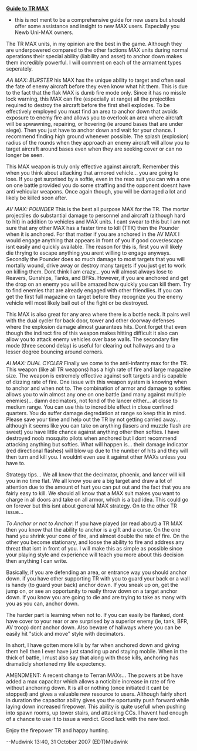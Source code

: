 [**Guide to TR MAX**]('''Guide_to_TR_MAX''')

- this is not ment to be a comprehensive guide for new users but should offer
  some assistance and insight to new MAX users. Especially you Newb Uni-MAX
  owners.

The TR MAX units, in my opinion are the best in the game. Although they are
underpowered compared to the other factions MAX units during normal operations
their special ability (liability and asset) to anchor down makes them incredibly
powerful. I will comment on each of the armament types seperately.

_AA MAX: BURSTER_ his MAX has the unique ability to target and often seal the
fate of enemy aircraft before they even know what hit them. This is due to the
fact that the flak MAX is dumb fire mode only. Since it has no missle lock
warning, this MAX can fire (especially at range) all the projectiles required to
destroy the aircraft before the first shell explodes. To be effectively employed
you must find an area to anchor down that avoids exposure to enemy fire and
allows you to overlook an area where aircraft will be spwawning, repairing, or
hovering (ie around bases that are under siege). Then you just have to anchor
down and wait for your chance. I recommend finding high ground whenever
possible. The splash (explosion) radius of the rounds when they approach an
enemy aircraft will allow you to target aircraft around bases even when they are
seeking cover or can no longer be seen.

This MAX weapon is truly only effective against aircraft. Remember this when you
think about attacking that armored vehicle... you are going to lose. If you get
surprised by a softie, even in the rexo suit you can win a one on one battle
provided you do some straffing and the opponent doesnt have anti vehicular
weapons. Once again though, you will be damaged a lot and likely be killed soon
after.

_AV MAX: POUNDER_ This is the best all purpose MAX for the TR. The mortar
projectiles do substantial damage to personnel and aircraft (although hard to
hit) in addition to vehicles and MAX units. I cant swear to this but I am not
sure that any other MAX has a faster time to kill (TTK) then the Pounder when it
is anchored. For that matter if you are anchored in the AV MAX I would engage
anything that appears in front of you if good cover/escape isnt easily and
quickly available. The reason for this is, first you will likely die thrying to
escape anything you arent willing to engage anyways. Secondly the Pounder does
so much damage to most targets that you will mortally wound, drive away or
destroy many targets if you just get to work on killing them. Dont think I am
crazy... you will almost always lose to Reavers, Gunships, Tanks, and BFRs.
However, if you are anchored and get the drop on an enemy you will be amazed how
quickly you can kill them. Try to find enemies that are already engaged with
other friendlies. If you can get the first full magazine on target before they
recognize you the enemy vehicle will most likely bail out of the fight or be
destroyed.

This MAX is also great for any area where there is a bottle neck. It pairs well
with the dual cycler for back door, tower and other doorway defenses where the
explosion damage almost guarantees hits. Dont forget that even though the
indirect fire of this weapon makes hitting difficult it also can allow you to
attack enemy vehicles over base walls. The secondary fire mode (three second
delay) is useful for clearing out hallways and to a lesser degree bouncing
around corners.

_AI MAX: DUAL CYCLER_ Finally we come to the anti-infantry max for the TR. This
weapon (like all TR weapons) has a high rate of fire and large magazine size.
The weapon is extremely effective against soft targets and is capable of dizzing
rate of fire. One issue with this weapon system is knowing when to anchor and
when not to. The combination of armor and damage to softies allows you to win
almost any one on one battle (and many against multiple enemies)... damn
decimators, not fond of the lancer either... at close to medium range. You can
use this to incredible effect in close confined quarters. You do suffer damage
degredation at range so keep this in mind. Please save your time and help out
the TR by not getting carried away... although it seems like you can take on
anything (lasers and muzzle flash are sweet) you have little chance against
anything other then softies. I have destroyed noob mosquito pilots when anchored
but I dont recommend attacking anything but softies. What will happen is...
their damage indicator (red directional flashes) will blow up due to the number
of hits and they will then turn and kill you. I wouldnt even use it against
other MAXs unless you have to.

Strategy tips... We all know that the decimator, phoenix, and lancer will kill
you in no time flat. We all know you are a big target and draw a lot of
attention due to the amount of hurt you can put out and the fact that you are
fairly easy to kill. We should all know that a MAX suit makes you want to charge
in all doors and take on all armor, which is a bad idea. This could go on
forever but this isnt about general MAX strategy. On to the other TR issue...

_To Anchor or not to Anchor_: If you have played (or read about) a TR MAX then
you know that the ability to anchor is a gift and a curse. On the one hand you
shrink your cone of fire, and almost double the rate of fire. On the other you
become stationary, and loose the ability to fire and address any threat that
isnt in front of you. I will make this as simple as possible since your playing
style and experience will teach you more about this decision then anything I can
write.

Basically, if you are defending an area, or entrance way you should anchor down.
if you have other supporting TR with you to guard your back or a wall is handy
(to guard your back) anchor down. If you sneak up on, get the jump on, or see an
opportunity to really throw down on a target anchor down. If you know you are
going to die and are trying to take as many with you as you can, anchor down.

The harder part is learning when not to. If you can easily be flanked, dont have
cover to your rear or are surprised by a superior enemy (ie, tank, BFR, AV
troop) dont anchor down. Also beware of hallways where you can be easily hit
"stick and move" style with decimators.

In short, I have gotten more kills by far when anchored down and giving them
hell then I ever have just standing up and staying mobile. When in the thick of
battle, I must also say that along with those kills, anchoring has dramaticly
shortened my life expectency.

AMENDMENT: A recent change to Terran MAXs... The powers at be have added a max
capacitor which allows a noticible increase in rate of fire without anchoring
down. It is all or nothing (once initiated it cant be stopped) and gives a
valuable new resource to users. Although fairly short in duration the capacitor
ability gives you the oportunity push forward while laying down increased
firepower. This ability is quite usefull when pushing into spawn rooms, up tower
stairs, and attacking CCs. I havent had enough of a chance to use it to issue a
verdict. Good luck with the new tool.

Enjoy the firepower TR and happy hunting.

--Mudwink 13:40, 31 October 2007 (EDT)Mudwink


